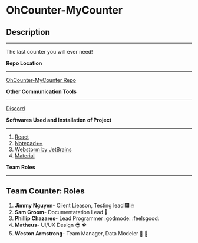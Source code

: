 # OhCounter-MyCounter

## Description
- - -
The last counter you will ever need!

**Repo Location**
- - -
[OhCounter-MyCounter Repo](https://github.com/soft-eng-practicum/ohcounter-mycounter)


**Other Communication Tools**
- - -
[Discord](https://discordapp.com)

**Softwares Used and Installation of Project**
- - -
1. [React](https://reactjs.org/)
2. [Notepad++](https://notepad-plus-plus.org/)
3. [Webstorm by JetBrains](https://www.jetbrains.com/webstorm/)
4. [Material](https://material-ui.com/)

**Team Roles**
- - -
## Team Counter: Roles
1. **Jimmy Nguyen**- Client Lieason, Testing lead  :fireworks: :fire:
2. **Sam Groom**- Documentatation Lead :metal:
3. **Phillip Chazares**- Lead Programmer :godmode: :feelsgood:
4. **Matheus**- UI/UX Design :sunglasses: :soccer:
5. **Weston Armstrong**- Team Manager, Data Modeler :muscle: :muscle:
